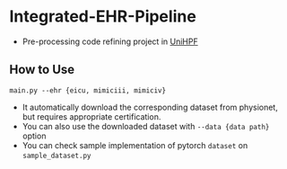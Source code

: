 # Integrated-EHR-Pipeline
- Pre-processing code refining project in [UniHPF](https://arxiv.org/abs/2207.09858)

## How to Use
```
main.py --ehr {eicu, mimiciii, mimiciv}
```
- It automatically download the corresponding dataset from physionet, but requires appropriate certification.
- You can also use the downloaded dataset with `--data {data path}` option
- You can check sample implementation of pytorch `dataset` on `sample_dataset.py`
